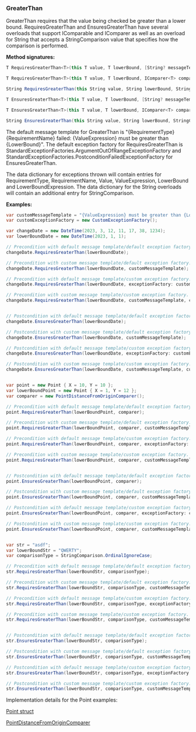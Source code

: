 ### GreaterThan

GreaterThan requires that the value being checked be greater than a lower bound. 
RequiresGreaterThan and EnsuresGreaterThan have several overloads that support 
IComparable<T> and IComparer<T> as well as an overload for String that accepts a 
StringComparison value that specifies how the comparison is performed.

**Method signatures:**
```C#
T RequiresGreaterThan<T>(this T value, T lowerBound, [String? messageTemplate = null], [IExceptionFactory? exceptionFactory = null], [String? valueExpression = null], [String? targetExpression = null]) where T : IComparable<T>

T RequiresGreaterThan<T>(this T value, T lowerBound, IComparer<T> comparer, [String? messageTemplate = null], [IExceptionFactory? exceptionFactory = null], [String? valueExpression = null], [String? targetExpression = null])

String RequiresGreaterThan(this String value, String lowerBound, StringComparison comparisonType, [String? messageTemplate = null], [IExceptionFactory? exceptionFactory = null], [String? valueExpression = null], [String? targetExpression = null])

T EnsuresGreaterThan<T>(this T value, T lowerBound, [String? messageTemplate = null], [IExceptionFactory? exceptionFactory = null], [String? valueExpression = null], [String? targetExpression = null]) where T : IComparable<T>

T EnsuresGreaterThan<T>(this T value, T lowerBound, IComparer<T> comparer, [String? messageTemplate = null], [IExceptionFactory? exceptionFactory = null], [String? valueExpression = null], [String? targetExpression = null])

String EnsuresGreaterThan(this String value, String lowerBound, StringComparison comparisonType, [String? messageTemplate = null], [IExceptionFactory? exceptionFactory = null], [String? valueExpression = null], [String? targetExpression = null])
```

The default message template for GreaterThan is "{RequirementType} {RequirementName} failed: {ValueExpression} must be greater than {LowerBound}".
The default exception factory for RequiresGreaterThan is StandardExceptionFactories.ArgumentOutOfRangeExceptionFactory
and StandardExceptionFactories.PostconditionFailedExceptionFactory for 
EnsuresGreaterThan.

The data dictionary for exceptions thrown will contain entries for RequirementType,
RequirementName, Value, ValueExpression, LowerBound and LowerBoundExpression. The 
data dictionary for the String overloads will contain an additional entry for 
StringComparison.

**Examples:**
```C#
var customMessageTemplate = "{ValueExpression} must be greater than {LowerBound}";
var customExceptionFactory = new CustomExceptionFactory();

var changeDate = new DateTime(2023, 3, 12, 11, 17, 38, 1234);
var lowerBoundDate = new DateTime(2023, 1, 1);

// Precondition with default message template/default exception factory.
changeDate.RequiresGreaterThan(lowerBoundDate);

// Precondition with custom message template/default exception factory.
changeDate.RequiresGreaterThan(lowerBoundDate, customMessageTemplate);

// Precondition with default message template/custom exception factory.
changeDate.RequiresGreaterThan(lowerBoundDate, exceptionFactory: customExceptionFactory);

// Precondition with custom message template/custom exception factory.
changeDate.RequiresGreaterThan(lowerBoundDate, customMessageTemplate, customExceptionFactory);


// Postcondition with default message template/default exception factory.
changeDate.EnsuresGreaterThan(lowerBoundDate);

// Postcondition with custom message template/default exception factory.
changeDate.EnsuresGreaterThan(lowerBoundDate, customMessageTemplate);

// Postcondition with default message template/custom exception factory.
changeDate.EnsuresGreaterThan(lowerBoundDate, exceptionFactory: customExceptionFactory);

// Postcondition with custom message template/custom exception factory.
changeDate.EnsuresGreaterThan(lowerBoundDate, customMessageTemplate, customExceptionFactory);


var point = new Point { X = 10, Y = 10 };
var lowerBoundPoint = new Point { X = 1, Y = 12 };
var comparer = new PointDistanceFromOriginComparer();

// Precondition with default message template/default exception factory.
point.RequiresGreaterThan(lowerBoundPoint, comparer);

// Precondition with custom message template/default exception factory.
point.RequiresGreaterThan(lowerBoundPoint, comparer, customMessageTemplate);

// Precondition with default message template/custom exception factory.
point.RequiresGreaterThan(lowerBoundPoint, comparer, exceptionFactory: customExceptionFactory);

// Precondition with custom message template/custom exception factory.
point.RequiresGreaterThan(lowerBoundPoint, comparer, customMessageTemplate, customExceptionFactory);


// Postcondition with default message template/default exception factory.
point.EnsuresGreaterThan(lowerBoundPoint, comparer);

// Postcondition with custom message template/default exception factory.
point.EnsuresGreaterThan(lowerBoundPoint, comparer, customMessageTemplate);

// Postcondition with default message template/custom exception factory.
point.EnsuresGreaterThan(lowerBoundPoint, comparer, exceptionFactory: customExceptionFactory);

// Postcondition with custom message template/custom exception factory.
point.EnsuresGreaterThan(lowerBoundPoint, comparer, customMessageTemplate, customExceptionFactory);


var str = "asdf";
var lowerBoundStr = "QWERTY";
var comparisonType = StringComparison.OrdinalIgnoreCase;

// Precondition with default message template/default exception factory.
str.RequiresGreaterThan(lowerBoundStr, comparisonType);

// Precondition with custom message template/default exception factory.
str.RequiresGreaterThan(lowerBoundStr, comparisonType, customMessageTemplate);

// Precondition with default message template/custom exception factory.
str.RequiresGreaterThan(lowerBoundStr, comparisonType, exceptionFactory: customExceptionFactory);

// Precondition with custom message template/custom exception factory.
str.RequiresGreaterThan(lowerBoundStr, comparisonType, customMessageTemplate, customExceptionFactory);


// Postcondition with default message template/default exception factory.
str.EnsuresGreaterThan(lowerBoundStr, comparisonType);

// Postcondition with custom message template/default exception factory.
str.EnsuresGreaterThan(lowerBoundStr, comparisonType, customMessageTemplate);

// Postcondition with default message template/custom exception factory.
str.EnsuresGreaterThan(lowerBoundStr, comparisonType, exceptionFactory: customExceptionFactory);

// Postcondition with custom message template/custom exception factory.
str.EnsuresGreaterThan(lowerBoundStr, comparisonType, customMessageTemplate, customExceptionFactory);
```

Implementation details for the Point examples:

[Point struct](/DbC.Net.TestAndExampleResources/Point.cs)

[PointDistanceFromOriginComparer](/DbC.Net.TestAndExampleResources/PointDistanceFromOriginComparer.cs)
